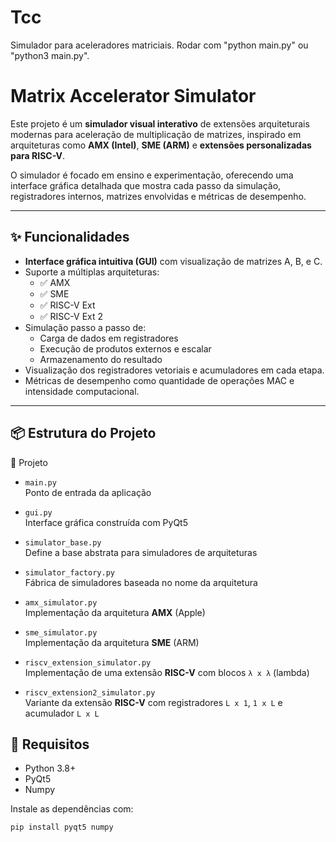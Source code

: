 # Tcc
Simulador para aceleradores matriciais. Rodar com "python main.py" ou "python3 main.py".

# Matrix Accelerator Simulator

Este projeto é um **simulador visual interativo** de extensões arquiteturais modernas para aceleração de multiplicação de matrizes, inspirado em arquiteturas como **AMX (Intel)**, **SME (ARM)** e **extensões personalizadas para RISC-V**.

O simulador é focado em ensino e experimentação, oferecendo uma interface gráfica detalhada que mostra cada passo da simulação, registradores internos, matrizes envolvidas e métricas de desempenho.

---

## ✨ Funcionalidades

- **Interface gráfica intuitiva (GUI)** com visualização de matrizes A, B, e C.
- Suporte a múltiplas arquiteturas:
  - ✅ AMX
  - ✅ SME
  - ✅ RISC-V Ext
  - ✅ RISC-V Ext 2
- Simulação passo a passo de:
  - Carga de dados em registradores
  - Execução de produtos externos e escalar
  - Armazenamento do resultado
- Visualização dos registradores vetoriais e acumuladores em cada etapa.
- Métricas de desempenho como quantidade de operações MAC e intensidade computacional.

---

## 📦 Estrutura do Projeto
📁 Projeto
- `main.py`  
  Ponto de entrada da aplicação

- `gui.py`  
  Interface gráfica construída com PyQt5

- `simulator_base.py`  
  Define a base abstrata para simuladores de arquiteturas

- `simulator_factory.py`  
  Fábrica de simuladores baseada no nome da arquitetura

- `amx_simulator.py`  
  Implementação da arquitetura **AMX** (Apple)

- `sme_simulator.py`  
  Implementação da arquitetura **SME** (ARM)

- `riscv_extension_simulator.py`  
  Implementação de uma extensão **RISC-V** com blocos `λ x λ` (lambda)

- `riscv_extension2_simulator.py`  
  Variante da extensão **RISC-V** com registradores `L x 1`, `1 x L` e acumulador `L x L`


## 🧪 Requisitos

- Python 3.8+
- PyQt5
- Numpy

Instale as dependências com:

```bash
pip install pyqt5 numpy
